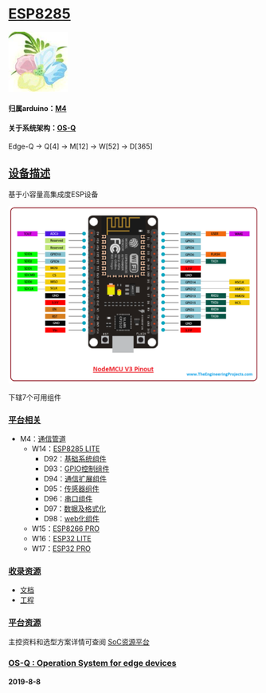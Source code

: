 ﻿# [ESP8285](https://github.com/OS-Q/W14)

[![sites](OS-Q/OS-Q.png)](http://www.OS-Q.com)

#### 归属arduino：[M4](https://github.com/OS-Q/M4)

#### 关于系统架构：[OS-Q](https://github.com/OS-Q)

Edge-Q -> Q[4] -> M[12] -> W[52] -> D[365]

## [设备描述](https://github.com/OS-Q/W14/wiki) 

基于小容量高集成度ESP设备

[![sites](OS-Q/NodeMCU-V3.png)](http://www.OS-Q.com)

下辖7个可用组件

### [平台相关](https://github.com/OS-Q/W15)

* M4：[通信管道](https://github.com/OS-Q/M4)
	* W14：[ESP8285 LITE](https://github.com/OS-Q/W14)
		* D92：[基础系统组件](https://github.com/OS-Q/D92)
		* D93：[GPIO控制组件](https://github.com/OS-Q/D93)
		* D94：[通信扩展组件](https://github.com/OS-Q/D94)
		* D95：[传感器组件](https://github.com/OS-Q/D95)
		* D96：[串口组件](https://github.com/OS-Q/D96)
		* D97：[数据及格式化](https://github.com/OS-Q/D97)
		* D98：[web化组件](https://github.com/OS-Q/D98)
    * W15：[ESP8266 PRO](https://github.com/OS-Q/W16)
	* W16：[ESP32 LITE](https://github.com/OS-Q/W16)
	* W17：[ESP32 PRO](https://github.com/OS-Q/W17)


### [收录资源](https://github.com/OS-Q/)

* [文档](docs/)
* [工程](project/)

### [平台资源](https://github.com/sochub)

主控资料和选型方案详情可查阅
[SoC资源平台](https://github.com/sochub)

### [OS-Q : Operation System for edge devices](http://www.OS-Q.com/Edge/W14)
####  2019-8-8

